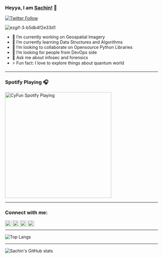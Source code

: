 ### Heyya, I am  [Sachin!](https://linkedin.com/in/sachinkumardhaka) 👋

[![Twitter Follow](https://img.shields.io/twitter/follow/SachinCyFun?color=1DA1F2&logo=twitter&style=for-the-badge)](https://twitter.com/intent/follow?original_referer=https%3A%2F%2Fgithub.com%2FS4CH&screen_name=SachinCyFun)


![ezgif-3-b5db4f2e33d1](https://user-images.githubusercontent.com/78366282/112976616-b9891480-9172-11eb-9888-d75fa809e4a1.gif)



- 🔭 I’m currently working on Geospatial Imagery
- 🌱 I’m currently learning Data Structures and Algorithms
- 👯 I’m looking to collaborate on Opensource Python Libraries
- 🤔 I’m looking for people from DevOps side
- 💬 Ask me about infosec and forensics
- ⚡ Fun fact: I love to explore things about quantum world

---------------------------------------------------------------------

### Spotify Playing 🎧

[<img src="https://now-playing-codestackr.vercel.app/api/spotify-playing" alt="CyFun Spotify Playing" width="350" />](https://open.spotify.com/user/q1ms6z3j6qayohjlwve9ei4ag)

---------------------------------------------------------------------


### Connect with me:

[<img align="left" alt="sachinkumardhaka | YouTube" width="22px" src="https://cdn.jsdelivr.net/npm/simple-icons@v3/icons/youtube.svg" />][youtube]
[<img align="left" alt="SachinCyFun | Twitter" width="22px" src="https://cdn.jsdelivr.net/npm/simple-icons@v3/icons/twitter.svg" />][twitter]
[<img align="left" alt="sachinkumardhaka | LinkedIn" width="22px" src="https://cdn.jsdelivr.net/npm/simple-icons@v3/icons/linkedin.svg" />][linkedin]
[<img align="left" alt="sachinkumardhaka | Instagram" width="22px" src="https://cdn.jsdelivr.net/npm/simple-icons@v3/icons/instagram.svg" />][instagram]

<br />

[twitter]: https://twitter.com/SachinCyFun
[youtube]: https://youtube.com/sachinkumardhaka
[instagram]: https://instagram.com/sachinkumardhaka
[linkedin]: https://linkedin.com/in/sachinkumardhaka

---------------------------------------------------------------------

![Top Langs](https://github-readme-stats.vercel.app/api/top-langs/?username=S4CH&layout=compact)

---------------------------------------------------------------------

![Sachin's GitHub stats](https://github-readme-stats.vercel.app/api?username=S4CH&theme=tokyonight&show_icons=true)

